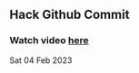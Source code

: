 
 ## Hack Github Commit 
 ### Watch video <a href="https://www.youtube.com">here</a> 
 Sat 04 Feb 2023 
